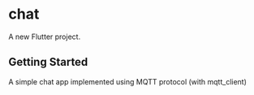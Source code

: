 # chat
A new Flutter project.
## Getting Started
A simple chat app implemented using MQTT protocol (with mqtt_client)
